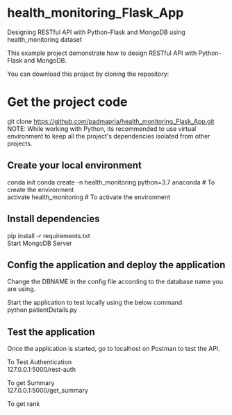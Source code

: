# health_monitoring_Flask_App

Designing RESTful API with Python-Flask and MongoDB using health_monitoring dataset    

This example project demonstrate how to design RESTful API with Python-Flask and MongoDB.    

 You can download this project by cloning the repository:     

# Get the project code
git clone https://github.com/padmapria/health_monitoring_Flask_App.git    
NOTE: While working with Python, its recommended to use virtual environment to keep all the project's dependencies isolated from other projects.    

## Create your local environment    
conda init
conda create -n health_monitoring python=3.7 anaconda     # To create the environment    
activate health_monitoring     # To activate the environment    

## Install dependencies    
pip install -r requirements.txt    
Start MongoDB Server    
    
## Config the application and deploy the application    
Change the DBNAME in the config file according to the database name you are using.    

Start the application to test locally using the below command  
python patientDetails.py    

## Test the application    
Once the application is started, go to localhost on Postman to test the API.

To Test Authentication          
127.0.0.1:5000/rest-auth       

To get Summary     
127.0.0.1:5000/get_summary    

To get rank

